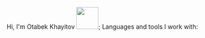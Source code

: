 Hi, I'm Otabek Khayitov <img src="https://media3.giphy.com/media/gM5qFksULw54NMWyry/giphy.gif?cid=ecf05e47327jko09vg6mo1lbfu5y5g4h5lmoki1w1213p3eq&ep=v1_stickers_search&rid=giphy.gif&ct=s" width="50px">;
Languages and tools I work with:  



